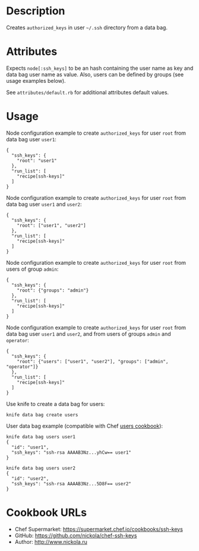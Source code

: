 Description
===========

Creates `authorized_keys` in user `~/.ssh` directory from a data bag.

Attributes
==========

Expects `node[:ssh_keys]` to be an hash containing the user name as key and data bag user name as value.
Also, users can be defined by groups (see usage examples below).

See `attributes/default.rb` for additional attributes default values.

Usage
=====

Node configuration example to create `authorized_keys` for user `root` from data bag user `user1`:

    {
      "ssh_keys": {
        "root": "user1"
      },
      "run_list": [
        "recipe[ssh-keys]"
      ]
    }

Node configuration example to create `authorized_keys` for user `root` from data bag user `user1` and `user2`:

    {
      "ssh_keys": {
        "root": ["user1", "user2"]
      },
      "run_list": [
        "recipe[ssh-keys]"
      ]
    }

Node configuration example to create `authorized_keys` for user `root` from users of group `admin`:

    {
      "ssh_keys": {
        "root": {"groups": "admin"}
      },
      "run_list": [
        "recipe[ssh-keys]"
      ]
    }

Node configuration example to create `authorized_keys` for user `root` from data bag user `user1` and `user2`, and from users of groups `admin` and `operator`:

    {
      "ssh_keys": {
        "root": {"users": ["user1", "user2"], "groups": ["admin", "operator"]}
      },
      "run_list": [
        "recipe[ssh-keys]"
      ]
    }

Use knife to create a data bag for users:

    knife data bag create users

User data bag example (compatible with Chef [users cookbook](https://github.com/opscode-cookbooks/users)):

    knife data bag users user1
    {
      "id": "user1",
      "ssh_keys": "ssh-rsa AAAAB3Nz...yhCw== user1"
    }

    knife data bag users user2
    {
      "id": "user2",
      "ssh_keys": "ssh-rsa AAAAB3Nz...5D8F== user2"
    }

Cookbook URLs
=============

  - Chef Supermarket: https://supermarket.chef.io/cookbooks/ssh-keys
  - GitHub: https://github.com/nickola/chef-ssh-keys
  - Author: http://www.nickola.ru
